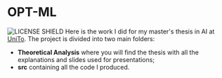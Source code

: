 # OPT-ML
![LICENSE SHIELD](https://img.shields.io/badge/license-GPL3-red)
Here is the work I did for my master's thesis in AI at [UniTo](https://my.unito.it/). The project is divided into two main folders:
- **Theoretical Analysis** where you will find the thesis with all the explanations and slides used for presentations;
- **src** containing all the code I produced.
